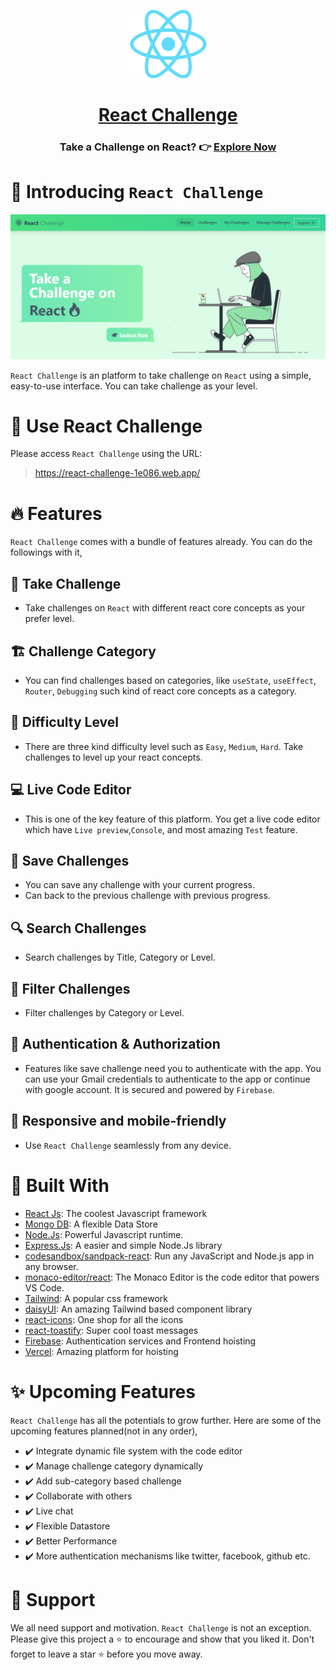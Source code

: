 <p align="center">
    <a href="https://react-challenge-1e086.web.app/" target="_blank">
        <img src="./src//assets//images/react.png" alt="logo" width="125"/>
    </a>
    
</p>
<h1 align="center"">
<a href="https://react-challenge-1e086.web.app/" target="_blank">
        React Challenge
    </a>
</h1>

<h3 align="center">Take a Challenge on React? 👉 <a href="https://react-challenge-1e086.web.app/" target="_blank">
       Explore Now 
    </a></h3>

# 👋 Introducing `React Challenge`

<p align="center">
    <a href="https://tryshape.vercel.app" target="blank"/>
        <img src="./src//assets//images/home.jpg" alt="landing" />
    </a>
</p>

`React Challenge` is an platform to take challenge on `React` using a simple, easy-to-use interface. You can take challenge as your level.

# 🚀 Use React Challenge

Please access `React Challenge` using the URL:

> https://react-challenge-1e086.web.app/

# 🔥 Features

`React Challenge` comes with a bundle of features already. You can do the followings with it,

## 🎯 Take Challenge

- Take challenges on `React` with different react core concepts as your prefer level.

## 🏗️ Challenge Category

- You can find challenges based on categories, like `useState`, `useEffect`, `Router`, `Debugging` such kind of react core concepts as a category.

## 📢 Difficulty Level

- There are three kind difficulty level such as `Easy`, `Medium`, `Hard`. Take challenges to level up your react concepts.

## 💻 Live Code Editor

- This is one of the key feature of this platform. You get a live code editor which have `Live preview`,`Console`, and most amazing `Test` feature.

## 📌 Save Challenges

- You can save any challenge with your current progress.
- Can back to the previous challenge with previous progress.

## 🔍 Search Challenges

- Search challenges by Title, Category or Level.

## 🎿 Filter Challenges

- Filter challenges by Category or Level.

## 🔑 Authentication & Authorization

- Features like save challenge need you to authenticate with the app. You can use your Gmail credentials to authenticate to the app or continue with google account. It is secured and powered by `Firebase`.

## 📱 Responsive and mobile-friendly

- Use `React Challenge` seamlessly from any device.

# 🍔 Built With

- [React Js](https://react.dev/): The coolest Javascript framework
- [Mongo DB](https://harperdb.io/https://www.mongodb.com/): A flexible Data Store
- [Node.Js](https://nodejs.org/en): Powerful Javascript runtime.
- [Express.Js](http://expressjs.com/): A easier and simple Node.Js library
- [codesandbox/sandpack-react](https://sandpack.codesandbox.io/): Run any JavaScript and Node.js app in any browser.
- [monaco-editor/react](https://www.npmjs.com/package/@monaco-editor/react): The Monaco Editor is the code editor that powers VS Code.
- [Tailwind](https://tailwindcss.com/): A popular css framework
- [daisyUI](https://daisyui.com/): An amazing Tailwind based component library
- [react-icons](https://react-icons.github.io/react-icons/): One shop for all the icons
- [react-toastify](https://www.npmjs.com/package/react-toastify): Super cool toast messages
- [Firebase](https://firebase.google.com/): Authentication services and Frontend hoisting
- [Vercel](http://vercel.com/): Amazing platform for hoisting

# ✨ Upcoming Features

`React Challenge` has all the potentials to grow further. Here are some of the upcoming features planned(not in any order),

- ✔️ Integrate dynamic file system with the code editor
- ✔️ Manage challenge category dynamically
- ✔️ Add sub-category based challenge
- ✔️ Collaborate with others
- ✔️ Live chat
- ✔️ Flexible Datastore
- ✔️ Better Performance
- ✔️ More authentication mechanisms like twitter, facebook, github etc.

# 🤝 Support

We all need support and motivation. `React Challenge` is not an exception. Please give this project a ⭐️ to encourage and show that you liked it. Don't forget to leave a star ⭐️ before you move away.
